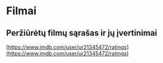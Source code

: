 # Filmai

## Peržiūrėtų filmų sąrašas ir jų įvertinimai

[https://www.imdb.com/user/ur21345472/ratings](https://www.imdb.com/user/ur21345472/ratings) 

